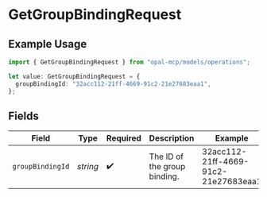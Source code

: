 # GetGroupBindingRequest

## Example Usage

```typescript
import { GetGroupBindingRequest } from "opal-mcp/models/operations";

let value: GetGroupBindingRequest = {
  groupBindingId: "32acc112-21ff-4669-91c2-21e27683eaa1",
};
```

## Fields

| Field                                | Type                                 | Required                             | Description                          | Example                              |
| ------------------------------------ | ------------------------------------ | ------------------------------------ | ------------------------------------ | ------------------------------------ |
| `groupBindingId`                     | *string*                             | :heavy_check_mark:                   | The ID of the group binding.         | 32acc112-21ff-4669-91c2-21e27683eaa1 |